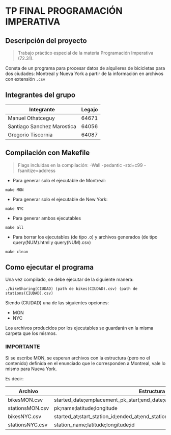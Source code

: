 # TP FINAL PROGRAMACIÓN IMPERATIVA

## Descripción del proyecto
> Trabajo práctico especial de la materia Programación Imperativa (72.31).

Consta de un programa para procesar datos de alquileres de bicicletas para dos ciudades: Montreal y Nueva York a partir de la información en archivos con extensión `.csv`

## Integrantes del grupo

| Integrante | Legajo |
| ----------- | ----------- |
| Manuel Othatceguy | 64671 |
| Santiago Sanchez Marostica | 64056 |
| Gregorio Tiscornia | 64087 |

## Compilación con Makefile
> Flags incluidas en la compilación: -Wall -pedantic -std=c99 -fsanitize=address

- Para generar solo el ejecutable de Montreal:
```
make MON
```
- Para generar solo el ejecutable de New York:
```
make NYC
```
- Para generar ambos ejecutables
```
make all
```
- Para borrar los ejecutables (de tipo .o) y archivos generados (de tipo query(NUM).html y query(NUM).csv)
```
make clean
```

## Como ejecutar el programa
Una vez compilado, se debe ejecutar de la siguiente manera:

```
./bikeSharing(CIUDAD) (path de bikes(CIUDAD).csv) (path de stations(CIUDAD).csv)
```

Siendo (CIUDAD) una de las siguientes opciones:
- MON
- NYC

Los archivos producidos por los ejecutables se guardarán en la misma carpeta que los mismos.

### IMPORTANTE
Si se escribe MON, se esperan archivos con la estructura (pero no el contenido) definida en el enunciado que le corresponden a Montreal, vale lo mismo para Nueva York.

Es decir:

| Archivo | Estructura |
| --------| -----------|
| bikesMON.csv | started_date;emplacement_pk_start;end_date;emplacement_pk_end;is_member |
| stationsMON.csv | pk;name;latitude;longitude |
| bikesNYC.csv | started_at;start_station_id;ended_at;end_station__id;rideable_type;member_casual |
| stationsNYC.csv | station_name;latitude;longitude;id |
